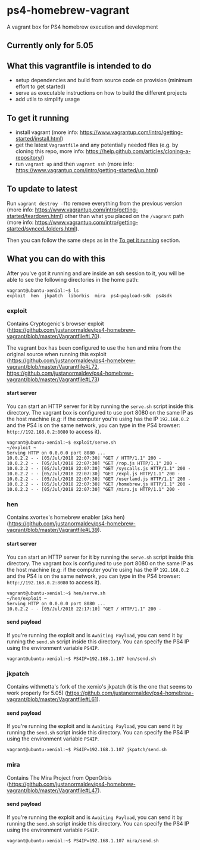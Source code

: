 # ps4-homebrew-vagrant

A vagrant box for PS4 homebrew execution and development

## Currently only for 5.05

## What this vagrantfile is intended to do

- setup dependencies and build from source code on provision (minimum effort to get started)
- serve as executable instructions on how to build the different projects
- add utils to simplify usage

## To get it running

- install vagrant (more info: https://www.vagrantup.com/intro/getting-started/install.html)
- get the latest `Vagrantfile` and any potentially needed files (e.g. by cloning this repo, more info: https://help.github.com/articles/cloning-a-repository/)
- run `vagrant up` and then `vagrant ssh` (more info: https://www.vagrantup.com/intro/getting-started/up.html)

## To update to latest

Run `vagrant destroy -f`to remove everything from the previous version (more info: https://www.vagrantup.com/intro/getting-started/teardown.html) other than what you placed on the `/vagrant` path (more info: https://www.vagrantup.com/intro/getting-started/synced_folders.html).

Then you can follow the same steps as in the [To get it running](#to-get-it-running) section.

## What you can do with this

After you've got it running and are inside an ssh session to it, you will be able to see the following directories in the home path:

```
vagrant@ubuntu-xenial:~$ ls
exploit  hen  jkpatch  liborbis  mira  ps4-payload-sdk  ps4sdk
```

### exploit

Contains Cryptogenic's browser exploit (https://github.com/justanormaldev/ps4-homebrew-vagrant/blob/master/Vagrantfile#L70).

The vagrant box has been configured to use the hen and mira from the original source when running this exploit (https://github.com/justanormaldev/ps4-homebrew-vagrant/blob/master/Vagrantfile#L72, https://github.com/justanormaldev/ps4-homebrew-vagrant/blob/master/Vagrantfile#L73)

#### start server

You can start an HTTP server for it by running the `serve.sh` script inside this directory. The vagrant box is configured to use port 8080 on the same IP as the host machine
(e.g: if the computer you're using has the IP `192.168.0.2` and the PS4 is on the same network, you can type in the PS4 browser: `http://192.168.0.2:8080` to access it).

```
vagrant@ubuntu-xenial:~$ exploit/serve.sh
~/exploit ~
Serving HTTP on 0.0.0.0 port 8080 ...
10.0.2.2 - - [05/Jul/2018 22:07:30] "GET / HTTP/1.1" 200 -
10.0.2.2 - - [05/Jul/2018 22:07:30] "GET /rop.js HTTP/1.1" 200 -
10.0.2.2 - - [05/Jul/2018 22:07:30] "GET /syscalls.js HTTP/1.1" 200 -
10.0.2.2 - - [05/Jul/2018 22:07:30] "GET /expl.js HTTP/1.1" 200 -
10.0.2.2 - - [05/Jul/2018 22:07:30] "GET /userland.js HTTP/1.1" 200 -
10.0.2.2 - - [05/Jul/2018 22:07:30] "GET /homebrew.js HTTP/1.1" 200 -
10.0.2.2 - - [05/Jul/2018 22:07:30] "GET /mira.js HTTP/1.1" 200 -
```

### hen

Contains xvortex's homebrew enabler (aka hen) (https://github.com/justanormaldev/ps4-homebrew-vagrant/blob/master/Vagrantfile#L39).

#### start server

You can start an HTTP server for it by running the `serve.sh` script inside this directory. The vagrant box is configured to use port 8080 on the same IP as the host machine
(e.g: if the computer you're using has the IP `192.168.0.2` and the PS4 is on the same network, you can type in the PS4 browser: `http://192.168.0.2:8080` to access it).

```
vagrant@ubuntu-xenial:~$ hen/serve.sh
~/hen/exploit ~
Serving HTTP on 0.0.0.0 port 8080 ...
10.0.2.2 - - [05/Jul/2018 22:17:10] "GET / HTTP/1.1" 200 -
```

#### send payload

If you're running the exploit and is `Awaiting Payload`, you can send it by running the `send.sh` script inside this directory.
You can specify the PS4 IP using the environment variable `PS4IP`.

```
vagrant@ubuntu-xenial:~$ PS4IP=192.168.1.107 hen/send.sh
```

### jkpatch

Contains withmetta's fork of the xemio's jkpatch (it is the one that seems to work properly for 5.05) (https://github.com/justanormaldev/ps4-homebrew-vagrant/blob/master/Vagrantfile#L61).

#### send payload

If you're running the exploit and is `Awaiting Payload`, you can send it by running the `send.sh` script inside this directory.
You can specify the PS4 IP using the environment variable `PS4IP`.

```
vagrant@ubuntu-xenial:~$ PS4IP=192.168.1.107 jkpatch/send.sh
```

### mira

Contains The Mira Project from OpenOrbis (https://github.com/justanormaldev/ps4-homebrew-vagrant/blob/master/Vagrantfile#L47).

#### send payload

If you're running the exploit and is `Awaiting Payload`, you can send it by running the `send.sh` script inside this directory.
You can specify the PS4 IP using the environment variable `PS4IP`.

```
vagrant@ubuntu-xenial:~$ PS4IP=192.168.1.107 mira/send.sh
```

